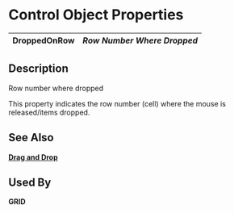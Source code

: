 # Control Object Properties

**DroppedOnRow** |  **_Row Number Where Dropped_**  
---|---  
  
## Description

Row number where dropped  
  
This property indicates the row number (cell) where the mouse is released/items dropped.

## See Also

**[Drag and Drop](../control_object_properties/dragdropgrid.md)**

## Used By

**GRID**

